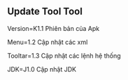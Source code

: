 ## Update Tool Tool

Version=K1.1
Phiên bản của Apk

Menu=1.2
Cập nhật các xml

Tooltar=1.3
Cập nhật các lệnh hệ thống

JDK=J1.0
Cập nhật JDK 
